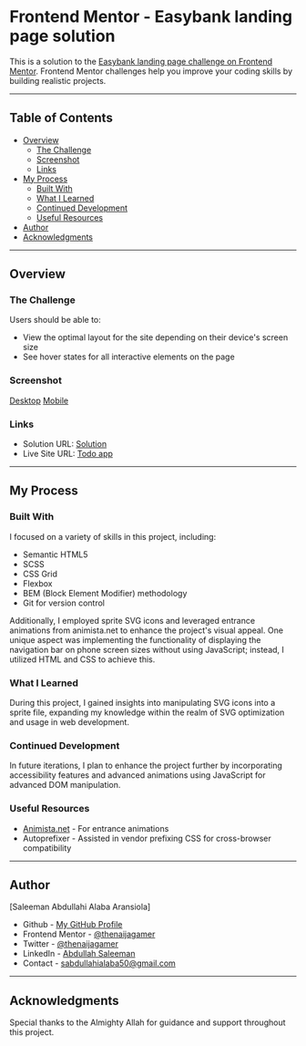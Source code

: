 # Frontend Mentor - Easybank landing page solution

This is a solution to the [Easybank landing page challenge on Frontend Mentor](https://www.frontendmentor.io/challenges/easybank-landing-page-WaUhkoDN). Frontend Mentor challenges help you improve your coding skills by building realistic projects.

---

## Table of Contents

- [Overview](#overview)
  - [The Challenge](#the-challenge)
  - [Screenshot](#screenshot)
  - [Links](#links)
- [My Process](#my-process)
  - [Built With](#built-with)
  - [What I Learned](#what-i-learned)
  - [Continued Development](#continued-development)
  - [Useful Resources](#useful-resources)
- [Author](#author)
- [Acknowledgments](#acknowledgments)

---

## Overview

### The Challenge

Users should be able to:

- View the optimal layout for the site depending on their device's screen size
- See hover states for all interactive elements on the page

### Screenshot

[Desktop](./img/Screenshot-desktop.png)
[Mobile](./img/Screenshot-mobile.png)

### Links

- Solution URL: [Solution](https://github.com/thenaijagamer/easybank-landing-page)
- Live Site URL: [Todo app](https://thenaijagamer.github.io/easybank-landing-page/)

---

## My Process

### Built With

I focused on a variety of skills in this project, including:

- Semantic HTML5
- SCSS
- CSS Grid
- Flexbox
- BEM (Block Element Modifier) methodology
- Git for version control

Additionally, I employed sprite SVG icons and leveraged entrance animations from animista.net to enhance the project's visual appeal. One unique aspect was implementing the functionality of displaying the navigation bar on phone screen sizes without using JavaScript; instead, I utilized HTML and CSS to achieve this.

### What I Learned

During this project, I gained insights into manipulating SVG icons into a sprite file, expanding my knowledge within the realm of SVG optimization and usage in web development.

### Continued Development

In future iterations, I plan to enhance the project further by incorporating accessibility features and advanced animations using JavaScript for advanced DOM manipulation.

### Useful Resources

- [Animista.net](https://animista.net) - For entrance animations
- Autoprefixer - Assisted in vendor prefixing CSS for cross-browser compatibility

---

## Author

[Saleeman Abdullahi Alaba Aransiola]

- Github - [My GitHub Profile](https://github.com/thenaijagamer)
- Frontend Mentor - [@thenaijagamer](https://www.frontendmentor.io/profile/thenaijagamer)
- Twitter - [@thenaijagamer](https://www.twitter.com/thenaijagamer_)
- LinkedIn - [Abdullah Saleeman](https://www.linkedin.com/in/abdullah-saleeman-360170243)
- Contact - [sabdullahialaba50@gmail.com](mailto:sabdullahialaba50@gmail.com)

---

## Acknowledgments

Special thanks to the Almighty Allah for guidance and support throughout this project.
